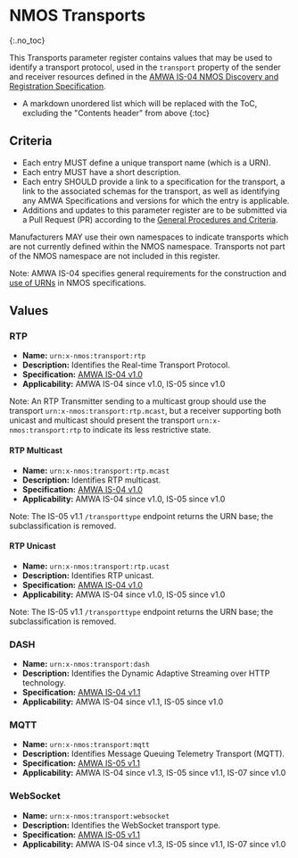 # NMOS Transports
{:.no_toc}

This Transports parameter register contains values that may be used to identify a transport protocol, used in the `transport` property of the sender and receiver resources defined in the [AMWA IS-04 NMOS Discovery and Registration Specification](https://specs.amwa.tv/is-04).

- A markdown unordered list which will be replaced with the ToC, excluding the "Contents header" from above
{:toc}

## Criteria

- Each entry MUST define a unique transport name (which is a URN).
- Each entry MUST have a short description.
- Each entry SHOULD provide a link to a specification for the transport, a link to the associated schemas for the transport, as well as identifying any AMWA Specifications and versions for which the entry is applicable.
- Additions and updates to this parameter register are to be submitted via a Pull Request (PR) according to the [General Procedures and Criteria](../common/).

Manufacturers MAY use their own namespaces to indicate transports which are not currently defined within the NMOS namespace. Transports not part of the NMOS namespace are not included in this register.

Note: AMWA IS-04 specifies general requirements for the construction and [use of URNs](https://specs.amwa.tv/is-04/releases/v1.3.1/docs/2.1._APIs_-_Common_Keys.html#use-of-urns) in NMOS specifications.

## Values

### RTP
- **Name:** `urn:x-nmos:transport:rtp`
- **Description:** Identifies the Real-time Transport Protocol.
- **Specification:** [AMWA IS-04 v1.0](https://specs.amwa.tv/is-04/v1.0)
- **Applicability:** AMWA IS-04 since v1.0, IS-05 since v1.0

Note: An RTP Transmitter sending to a multicast group should use the transport `urn:x-nmos:transport:rtp.mcast`, but a receiver supporting both unicast and multicast should present the transport `urn:x-nmos:transport:rtp` to indicate its less restrictive state.

#### RTP Multicast
- **Name:** `urn:x-nmos:transport:rtp.mcast`
- **Description:** Identifies RTP multicast.
- **Specification:** [AMWA IS-04 v1.0](https://specs.amwa.tv/is-04/v1.0)
- **Applicability:** AMWA IS-04 since v1.0, IS-05 since v1.0

Note: The IS-05 v1.1 `/transporttype` endpoint returns the URN base; the subclassification is removed. 

#### RTP Unicast
- **Name:** `urn:x-nmos:transport:rtp.ucast`
- **Description:** Identifies RTP unicast.
- **Specification:** [AMWA IS-04 v1.0](https://specs.amwa.tv/is-04/v1.0)
- **Applicability:** AMWA IS-04 since v1.0, IS-05 since v1.0

Note: The IS-05 v1.1 `/transporttype` endpoint returns the URN base; the subclassification is removed. 

### DASH
- **Name:** `urn:x-nmos:transport:dash`
- **Description:** Identifies the Dynamic Adaptive Streaming over HTTP technology.
- **Specification:** [AMWA IS-04 v1.1](https://specs.amwa.tv/is-04/v1.1)
- **Applicability:** AMWA IS-04 since v1.1, IS-05 since v1.0

### MQTT
- **Name:** `urn:x-nmos:transport:mqtt`
- **Description:** Identifies Message Queuing Telemetry Transport (MQTT).
- **Specification:** [AMWA IS-05 v1.1](https://specs.amwa.tv/is-05/v1.1)
- **Applicability:** AMWA IS-04 since v1.3, IS-05 since v1.1, IS-07 since v1.0

### WebSocket
- **Name:** `urn:x-nmos:transport:websocket`
- **Description:** Identifies the WebSocket transport type.
- **Specification:** [AMWA IS-05 v1.1](https://specs.amwa.tv/is-05/v1.1)
- **Applicability:** AMWA IS-04 since v1.3, IS-05 since v1.1, IS-07 since v1.0

